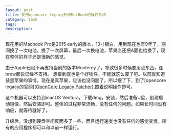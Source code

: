 ```yaml
---
layout: post
title: 使用opencore legacy升级MacBook的操作系统
category: tech
tags: 
description:
---
```

现在用的Macbook Pro是2015 early的版本，13寸银白，用到现在也有9年了，期间换了一次电池，换了一次屏幕，最后一次换电池，苹果店还把A面也给换了，现在整体的样子还是很新的感觉。

由于Apple已经不再支持当前的版本Monterey了，导致很多时候要用点东西，连brew都说已经不支持。
想着到底也是个好物件，不能就这么废了吧。以前就知道装黑苹果的事情，现在是真苹果，应该也没问题了。所以搜了下，到了[opencore legacy的官网]([OpenCore Legacy Patcher](https://dortania.github.io/OpenCore-Legacy-Patcher/)),照着说明操作即可。

这个机器可以支持到macOS Ventura，下载dmg，安装，然后准备U盘，创建启动镜像，然后安装即可。整体的过程非常流畅，没有任何的问题。如果长时间没有响应，就等待就好了。

升级后，没想到硬盘空间反而多了一些，而且运行速度也没有任何的感觉变慢。所有的应用程序都可以和以前一样运行。

